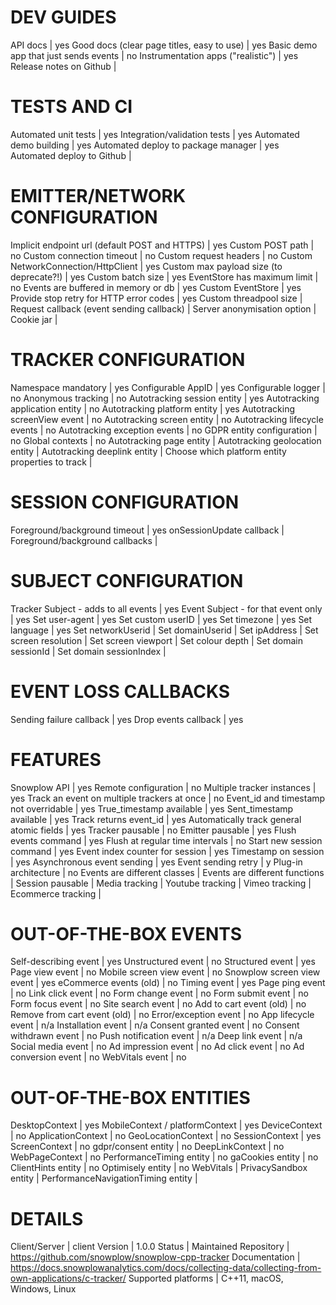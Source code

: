 # DEV GUIDES
API docs | yes
Good docs (clear page titles, easy to use) | yes
Basic demo app that just sends events | no
Instrumentation apps ("realistic") | yes
Release notes on Github | 

# TESTS AND CI
Automated unit tests | yes
Integration/validation tests | yes
Automated demo building | yes
Automated deploy to package manager | yes
Automated deploy to Github | 

# EMITTER/NETWORK CONFIGURATION
Implicit endpoint url (default POST and HTTPS) | yes
Custom POST path | no
Custom connection timeout | no
Custom request headers | no
Custom NetworkConnection/HttpClient | yes
Custom max payload size (to deprecate?!) | yes
Custom batch size | yes
EventStore has maximum limit | no
Events are buffered in memory or db | yes
Custom EventStore | yes
Provide stop retry for HTTP error codes | yes
Custom threadpool size | 
Request callback (event sending callback) | 
Server anonymisation option | 
Cookie jar | 

# TRACKER CONFIGURATION
Namespace mandatory | yes
Configurable AppID | yes
Configurable logger | no
Anonymous tracking | no
Autotracking session entity | yes
Autotracking application entity | no
Autotracking platform entity | yes
Autotracking screenView event | no
Autotracking screen entity | no
Autotracking lifecycle events | no
Autotracking exception events | no
GDPR entity configuration | no
Global contexts | no
Autotracking page entity | 
Autotracking geolocation entity | 
Autotracking deeplink entity | 
Choose which platform entity properties to track | 

# SESSION CONFIGURATION
Foreground/background timeout | yes
onSessionUpdate callback | 
Foreground/background callbacks | 

# SUBJECT CONFIGURATION
Tracker Subject - adds to all events | yes
Event Subject - for that event only | yes
Set user-agent | yes
Set custom userID | yes
Set timezone | yes
Set language | yes
Set networkUserid | 
Set domainUserid | 
Set ipAddress | 
Set screen resolution | 
Set screen viewport | 
Set colour depth | 
Set domain sessionId | 
Set domain sessionIndex | 

# EVENT LOSS CALLBACKS
Sending failure callback | yes
Drop events callback | yes

# FEATURES
Snowplow API | yes
Remote configuration | no
Multiple tracker instances | yes
Track an event on multiple trackers at once | no
Event_id and timestamp not overridable | yes
True_timestamp available | yes
Sent_timestamp available | yes
Track returns event_id | yes
Automatically track general atomic fields | yes
Tracker pausable | no
Emitter pausable | yes
Flush events command | yes
Flush at regular time intervals | no
Start new session command | yes
Event index counter for session | yes
Timestamp on session | yes
Asynchronous event sending | yes
Event sending retry | y
Plug-in architecture | no
Events are different classes | 
Events are different functions | 
Session pausable | 
Media tracking | 
Youtube tracking | 
Vimeo tracking | 
Ecommerce tracking | 

# OUT-OF-THE-BOX EVENTS
Self-describing event | yes
Unstructured event | no
Structured event | yes
Page view event | no
Mobile screen view event | no
Snowplow screen view event | yes
eCommerce events (old) | no
Timing event | yes
Page ping event | no
Link click event | no
Form change event | no
Form submit event | no
Form focus event | no
Site search event | no
Add to cart event (old) | no
Remove from cart event (old) | no
Error/exception event | no
App lifecycle event | n/a
Installation event | n/a
Consent granted event | no
Consent withdrawn event | no
Push notification event | n/a
Deep link event | n/a
Social media event | no
Ad impression event | no
Ad click event | no
Ad conversion event | no
WebVitals event | no

# OUT-OF-THE-BOX ENTITIES
DesktopContext | yes
MobileContext / platformContext | yes
DeviceContext | no
ApplicationContext | no
GeoLocationContext | no
SessionContext | yes
ScreenContext | no
gdpr/consent entity | no
DeepLinkContext | no
WebPageContext | no
PerformanceTiming entity | no
gaCookies entity | no
ClientHints entity | no
Optimisely entity | no
WebVitals | 
PrivacySandbox entity | 
PerformanceNavigationTiming entity | 

# DETAILS
Client/Server | client
Version | 1.0.0
Status | Maintained
Repository | https://github.com/snowplow/snowplow-cpp-tracker
Documentation | https://docs.snowplowanalytics.com/docs/collecting-data/collecting-from-own-applications/c-tracker/
Supported platforms | C++11, macOS, Windows, Linux